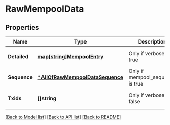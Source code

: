 # RawMempoolData

## Properties
Name | Type | Description | Notes
------------ | ------------- | ------------- | -------------
**Detailed** | [**map[string]MempoolEntry**](MempoolEntry.md) | Only if verbose is true | [optional] [default to null]
**Sequence** | [***AllOfRawMempoolDataSequence**](AllOfRawMempoolDataSequence.md) | Only if mempool_sequence is true | [optional] [default to null]
**Txids** | **[]string** | Only if verbose is false | [optional] [default to null]

[[Back to Model list]](../README.md#documentation-for-models) [[Back to API list]](../README.md#documentation-for-api-endpoints) [[Back to README]](../README.md)

